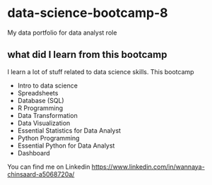 # data-science-bootcamp-8
My data portfolio for data analyst role

## what did I  learn from this bootcamp

I learn a lot of stuff related to data science skills. This bootcamp

- Intro to data science
- Spreadsheets
- Database (SQL)
- R Programming
- Data Transformation
- Data Visualization
- Essential Statistics for Data Analyst
- Python Programming
- Essential Python for Data Analyst
- Dashboard
  
You can find me on Linkedin https://www.linkedin.com/in/wannaya-chinsaard-a5068720a/
